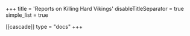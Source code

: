 +++
title = 'Reports on Killing Hard Vikings'
disableTitleSeparator = true
simple_list = true

[[cascade]]
  type = "docs"
+++

